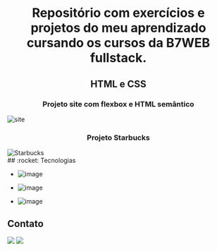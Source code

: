 <h1 align="center">
Repositório com exercícios e projetos do meu aprendizado cursando os cursos da B7WEB fullstack.
</h1>
<div>
<h2 align="center">HTML e CSS</h2>
  <h3 align="center">Projeto site com flexbox e HTML semântico</h3>
  <img align="center" alt="site" src="./HTML-CSS/gif/site.gif">
</div> 
<div>
  <h3 align="center">Projeto Starbucks</h3>
  <img align="center" alt="Starbucks" src="./HTML-CSS/gif/starbuck.gif"> 
</div>
## :rocket: Tecnologias

- ![image](https://img.shields.io/badge/HTML5-E34F26?style=for-the-badge&logo=html5&logoColor=white)
  >
- ![image](https://img.shields.io/badge/JavaScript-323330?style=for-the-badge&logo=javascript&logoColor=F7DF1E)
  >
- ![image](https://img.shields.io/badge/React-20232A?style=for-the-badge&logo=react&logoColor=61DAFB)
  >

## Contato

<div> 
  <a href = "mailto:doug1306@gmail.com"><img src="https://img.shields.io/badge/-Gmail-%23333?style=for-the-badge&logo=gmail&logoColor=white" target="_blank"></a>
  <a href="https://www.linkedin.com/in/douglas-dos-santos-oliveira-762a7411b/" target="_blank"><img src="https://img.shields.io/badge/-LinkedIn-%230077B5?style=for-the-badge&logo=linkedin&logoColor=white" target="_blank"></a> 
 
</div>
